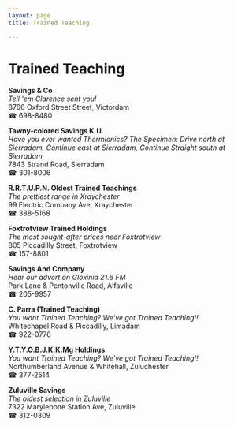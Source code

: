 ```yaml
---
layout: page 
title: Trained Teaching

---
```



# Trained Teaching


 **Savings & Co**  
_Tell 'em Clarence sent you!_  
8766 Oxford Street Street, Victordam  
☎ 698-8480

**Tawny-colored Savings K.U.**  
_Have you ever wanted Thermionics? 
The Specimen: Drive north at Sierradam, Continue east at Sierradam, Continue Straight south at Sierradam_  
7843 Strand Road, Sierradam  
☎ 301-8006

**R.R.T.U.P.N. Oldest Trained Teachings**  
_The prettiest range in Xraychester_  
99 Electric Company Ave, Xraychester  
☎ 388-5168

**Foxtrotview Trained Holdings**  
_The most sought-after prices near Foxtrotview_  
805 Piccadilly Street, Foxtrotview  
☎ 157-8801

**Savings And Company**  
_Hear our advert on Gloxinia 21.6 FM_  
Park Lane & Pentonville Road, Alfaville  
☎ 205-9957

**C. Parra (Trained Teaching)**  
_You want Trained Teaching? We've got Trained Teaching!!_  
Whitechapel Road & Piccadilly, Limadam  
☎ 922-0776

**Y.T.Y.O.B.J.K.K.Mg Holdings**  
_You want Trained Teaching? We've got Trained Teaching!!_  
Northumberland Avenue & Whitehall, Zuluchester  
☎ 377-2514

**Zuluville Savings**  
_The oldest selection in Zuluville_  
7322 Marylebone Station Ave, Zuluville  
☎ 312-0309

